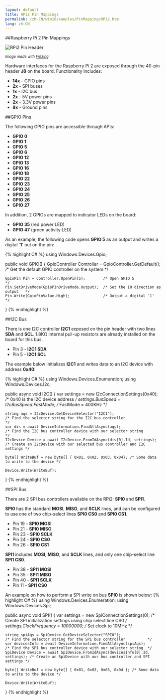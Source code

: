 ```yaml
---
layout: default
title: RPi2 Pin Mappings
permalink: /zh-CN/win10/samples/PinMappingsRPi2.htm
lang: zh-CN
---
```


##Raspberry Pi 2 Pin Mappings

![RPi2 Pin Header]({{site.baseurl}}/images/PinMappings/RP2_Pinout.png)

<sub>*Image made with [Fritzing](http://fritzing.org/)*</sub>

Hardware interfaces for the Raspberry Pi 2 are exposed through the 40-pin header **J8** on the board. Functionality includes:

* **14x** - GPIO pins
* **2x** - SPI buses
* **1x** - I2C bus
* **2x** - 5V power pins
* **2x** - 3.3V power pins
* **8x** - Ground pins

##GPIO Pins

The following GPIO pins are accessible through APIs:

* **GPIO 0**
* **GPIO 1**
* **GPIO 5**
* **GPIO 6**
* **GPIO 12**
* **GPIO 13**
* **GPIO 16**
* **GPIO 18**
* **GPIO 22**
* **GPIO 23**
* **GPIO 24**
* **GPIO 25**
* **GPIO 26**
* **GPIO 27**

In addition, 2 GPIOs are mapped to indicator LEDs on the board:

* **GPIO 35** (red power LED)
* **GPIO 47** (green activity LED)

As an example, the following code opens **GPIO 5** as an output and writes a digital '**1**' out on the pin:

{% highlight C# %}
using Windows.Devices.Gpio;

public void GPIO()
{
	GpioController Controller = GpioController.GetDefault(); /* Get the default GPIO controller on the system */

	GpioPin Pin = Controller.OpenPin(5);        /* Open GPIO 5                      */
	Pin.SetDriveMode(GpioPinDriveMode.Output);  /* Set the IO direction as output   */
	Pin.Write(GpioPinValue.High);               /* Output a digital '1'             */
}
{% endhighlight %}

##I2C Bus

There is one I2C controller **I2C1** exposed on the pin header with two lines **SDA** and **SCL**. 1.8K&#x2126; internal pull-up resistors are already installed on the board for this bus.

* Pin 3 - **I2C1 SDA**
* Pin 5 - **I2C1 SCL**

The example below initializes **I2C1** and writes data to an I2C device with address **0x40**:

{% highlight C# %}
using Windows.Devices.Enumeration;
using Windows.Devices.I2c;

public async void I2C()
{
	var settings = new I2cConnectionSettings(0x40); /* 0x40 is the I2C device address   */
	settings.BusSpeed = I2cBusSpeed.FastMode;       /* FastMode = 400KHz                */

	string aqs = I2cDevice.GetDeviceSelector("I2C1");                       /* Find the selector string for the I2C bus controller                   */
	var dis = await DeviceInformation.FindAllAsync(aqs);                    /* Find the I2C bus controller device with our selector string           */
	I2cDevice Device = await I2cDevice.FromIdAsync(dis[0].Id, settings);    /* Create an I2cDevice with our selected bus controller and I2C settings */

	byte[] WriteBuf = new byte[] { 0x01, 0x02, 0x03, 0x04}; /* Some data to write to the device */

	Device.Write(WriteBuf);
}
{% endhighlight %}


##SPI Bus

There are 2 SPI bus controllers available on the RPi2: **SPI0** and **SPI1**.

**SPI0** has the standard **MOSI**, **MISO**, and **SCLK** lines, and can be configured to use one of two chip-select lines **SPI0 CS0** and **SPI0 CS1**.

* Pin 19 - **SPI0 MOSI**
* Pin 21 - **SPI0 MISO**
* Pin 23 - **SPI0 SCLK**
* Pin 24 - **SPI0 CS0**
* Pin 26 - **SPI0 CS1**

**SPI1** includes **MOSI**, **MISO**, and **SCLK** lines, and only one chip-select line **SPI1 CS0**.

* Pin 38 - **SPI1 MOSI**
* Pin 35 - **SPI1 MISO**
* Pin 40 - **SPI1 SCLK**
* Pin 11 - **SPI1 CS0**

An example on how to perform a SPI write on bus **SPI0** is shown below:
{% highlight C# %}
using Windows.Devices.Enumeration;
using Windows.Devices.Spi;

public async void SPI()
{
	var settings = new SpiConnectionSettings(0); /* Create SPI initialization settings using chip select line CS0 */
	settings.ClockFrequency = 10000000;          /* Set clock to 10MHz                                            */

	string spiAqs = SpiDevice.GetDeviceSelector("SPI0");                         /* Find the selector string for the SPI bus controller          */
	var devicesInfo = await DeviceInformation.FindAllAsync(spiAqs);              /* Find the SPI bus controller device with our selector string  */
	SpiDevice Device = await SpiDevice.FromIdAsync(devicesInfo[0].Id, settings); /* Create an SpiDevice with our bus controller and SPI settings */

	byte[] WriteBuf = new byte[] { 0x01, 0x02, 0x03, 0x04 }; /* Some data to write to the device */

	Device.Write(WriteBuf);
}
{% endhighlight %}

